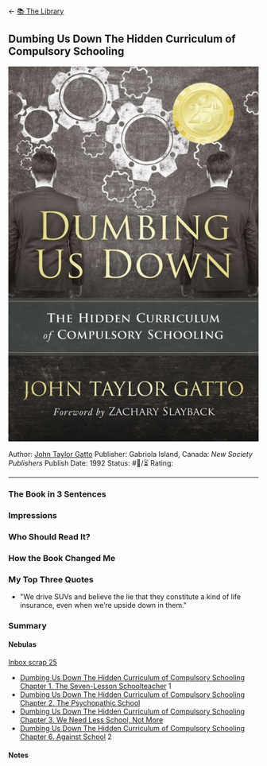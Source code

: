 \<- [📚 The Library](🔮%20The%20Cosmos/The%20Library.md)

## Dumbing Us Down The Hidden Curriculum of Compulsory Schooling

[ ![150](%E2%9A%99%EF%B8%8F%20Tools/%F0%9F%93%B8%20Images/D2975157-6539-4BB8-8C69-5C4B2D057E2F.jpeg) ](https://www.amazon.com/Dumbing-Down-Curriculum-Compulsory-Schooling/dp/0865718547)

Author: [John Taylor Gatto]()
Publisher: Gabriola Island, Canada: *New Society Publishers*
Publish Date: 1992
Status: #💫/⏳ 
Rating:

---

### The Book in 3 Sentences

### Impressions

### Who Should Read It?

### How the Book Changed Me

### My Top Three Quotes

* "We drive SUVs and believe the lie that they constitute a kind of life insurance, even when we’re upside down in them." 

### Summary

#### Nebulas

[Inbox scrap 25](Inbox%20scrap%2025.md)

* [Dumbing Us Down The Hidden Curriculum of Compulsory Schooling Chapter 1. The Seven-Lesson Schoolteacher](Dumbing%20Us%20Down%20The%20Hidden%20Curriculum%20of%20Compulsory%20Schooling%20Chapter%201.%20The%20Seven-Lesson%20Schoolteacher.md) 1
* [Dumbing Us Down The Hidden Curriculum of Compulsory Schooling Chapter 2. The Psychopathic School](Dumbing%20Us%20Down%20The%20Hidden%20Curriculum%20of%20Compulsory%20Schooling%20Chapter%202.%20The%20Psychopathic%20School.md)
* [Dumbing Us Down The Hidden Curriculum of Compulsory Schooling Chapter 3. We Need Less School, Not More](Dumbing%20Us%20Down%20The%20Hidden%20Curriculum%20of%20Compulsory%20Schooling%20Chapter%203.%20We%20Need%20Less%20School,%20Not%20More.md)
* [Dumbing Us Down The Hidden Curriculum of Compulsory Schooling Chapter 6. Against School](Dumbing%20Us%20Down%20The%20Hidden%20Curriculum%20of%20Compulsory%20Schooling%20Chapter%206.%20Against%20School.md) 2

#### Notes
